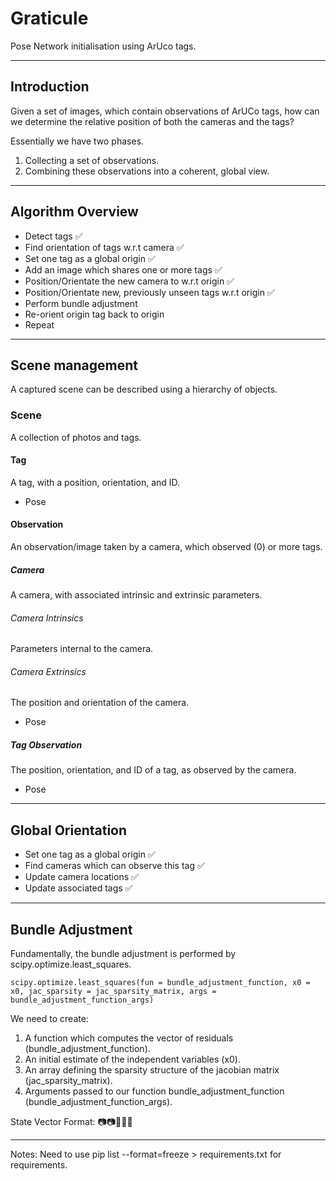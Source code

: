 # Graticule
Pose Network initialisation using ArUco tags.


***

## Introduction

Given a set of images, which contain observations of ArUCo tags, how can we determine the relative position of both the cameras and the tags?


Essentially we have two phases.

1. Collecting a set of observations.
2. Combining these observations into a coherent, global view.

***

## Algorithm Overview
* Detect tags :white_check_mark:
* Find orientation of tags w.r.t camera :white_check_mark:
* Set one tag as a global origin :white_check_mark:
* Add an image which shares one or more tags  :white_check_mark:
* Position/Orientate the new camera to w.r.t origin  :white_check_mark:
* Position/Orientate new, previously unseen tags w.r.t origin  :white_check_mark:
* Perform bundle adjustment
* Re-orient origin tag back to origin
* Repeat


***

## Scene management
A captured scene can be described using a hierarchy of objects.

### Scene
A collection of photos and tags.

#### Tag
A tag, with a position, orientation, and ID.
* Pose

#### Observation
An observation/image taken by a camera, which observed (0) or more tags.

##### Camera
A camera, with associated intrinsic and extrinsic parameters.

###### Camera Intrinsics
Parameters internal to the camera. 

###### Camera Extrinsics
The position and orientation of the camera.
* Pose

##### Tag Observation
The position, orientation, and ID of a tag, as observed by the camera.
* Pose

***

## Global Orientation

* Set one tag as a global origin :white_check_mark:
* Find cameras which can observe this tag :white_check_mark:
* Update camera locations :white_check_mark:
* Update associated tags :white_check_mark:

***


## Bundle Adjustment

Fundamentally, the bundle adjustment is performed by scipy.optimize.least_squares.

`scipy.optimize.least_squares(fun = bundle_adjustment_function, x0 = x0, jac_sparsity = jac_sparsity_matrix, args = bundle_adjustment_function_args)`

We need to create:

1. A function which computes the vector of residuals (bundle_adjustment_function).
2. An initial estimate of the independent variables (x0).
3. An array defining the sparsity structure of the jacobian matrix (jac_sparsity_matrix). 
4. Arguments passed to our function bundle_adjustment_function (bundle_adjustment_function_args).


State Vector Format:
:camera::camera::triangular_flag_on_post::triangular_flag_on_post::triangular_flag_on_post:




***

Notes: Need to use pip list --format=freeze > requirements.txt for requirements.